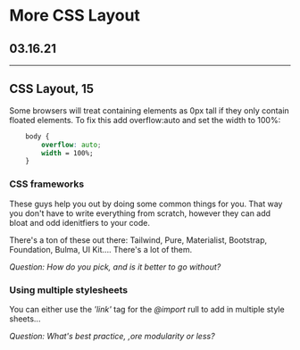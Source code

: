 # More CSS Layout

## 03.16.21

----

## CSS Layout, 15

Some browsers will treat containing elements as 0px tall if they only contain floated elements. To fix this add overflow:auto and set the width to 100%:

````CSS
    body {
        overflow: auto;
        width = 100%;
    }
````

### CSS frameworks

These guys help you out by doing some common things for you. That way you don't have to write everything from scratch, however they can add bloat and odd idenitfiers to your code.

There's a ton of these out there: Tailwind, Pure, Materialist, Bootstrap, Foundation, Bulma, UI Kit.... There's a lot of them.

*Question: How do you pick, and is it better to go without?*

### Using multiple stylesheets

You can either use the *'link'* tag for the *@import* rull to add in multiple style sheets...

*Question: What's best practice, ,ore modularity or less?*